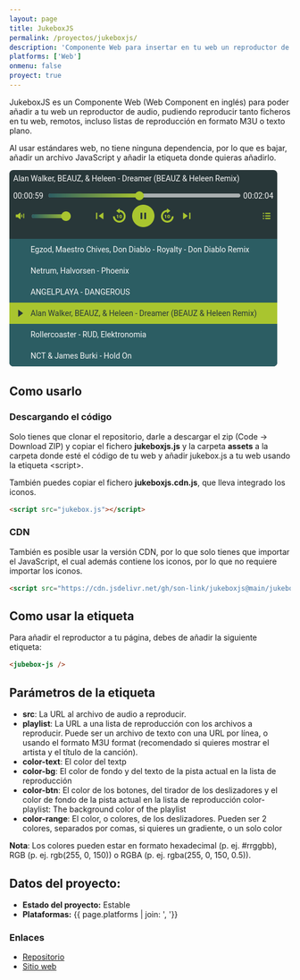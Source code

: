 ```yaml
---
layout: page
title: JukeboxJS
permalink: /proyectos/jukeboxjs/
description: 'Componente Web para insertar en tu web un reproductor de audio'
platforms: ['Web']
onmenu: false
proyect: true
---
```

JukeboxJS es un Componente Web (Web Component en inglés) para poder añadir a tu web un reproductor de audio, pudiendo reproducir tanto ficheros en tu web, remotos, incluso listas de reproducción en formato M3U o texto plano.

Al usar estándares web, no tiene ninguna dependencia, por lo que es bajar, añadir un archivo JavaScript y añadir la etiqueta donde quieras añadirlo.

![Captura de JukeboxJS](/img/proyectos/jukeboxjs.png)

## Como usarlo

### Descargando el código

Solo tienes que clonar el repositorio, darle a descargar el zip (Code -> Download ZIP) y copiar el fichero **jukeboxjs.js** y la carpeta **assets** a la carpeta donde esté el código de tu web y añadir jukebox.js a tu web usando la etiqueta &lt;script>.

También puedes copiar el fichero **jukeboxjs.cdn.js**, que lleva integrado los iconos.

```html
<script src="jukebox.js"></script>
```

### CDN

También es posible usar la versión CDN, por lo que solo tienes que importar el JavaScript, el cual además contiene los iconos, por lo que no requiere importar los iconos.

```html
<script src="https://cdn.jsdelivr.net/gh/son-link/jukeboxjs@main/jukeboxjs.cdn.js"></script>
```

## Como usar la etiqueta

Para añadir el reproductor a tu página, debes de añadir la siguiente etiqueta:

```html
<jubebox-js />
```

## Parámetros de la etiqueta

* **src**: La URL al archivo de audio a reproducir.
* **playlist**: La URL a una lista de reproducción con los archivos a reproducir. Puede ser un archivo de texto con una URL por línea, o usando el formato M3U format (recomendado si quieres mostrar el artista y el título de la canción).
* **color-text**: El color del textp
* **color-bg**: El color de fondo y del texto de la pista actual en la lista de reproducción
* **color-btn**: El color de los botones, del tirador de los deslizadores y el color de fondo de la pista actual en la lista de reproducción
color-playlist: The background color of the playlist
* **color-range**: El color, o colores, de los deslizadores. Pueden ser 2 colores, separados por comas, si quieres un gradiente, o un solo color

**Nota**: Los colores pueden estar en formato hexadecimal (p. ej. #rrggbb), RGB (p. ej. rgb(255, 0, 150)) o RGBA (p. ej. rgba(255, 0, 150, 0.5)).

## Datos del proyecto:

* **Estado del proyecto:** Estable
* **Plataformas:** {{ page.platforms | join: ', '}}

### Enlaces

* [Repositorio](https://github.com/son-link/bestodon)
* [Sitio web](https://son-link.github.io/bestodon/)
